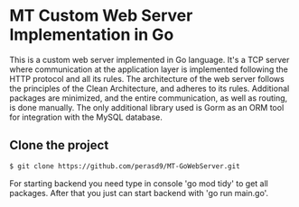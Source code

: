 # MT Custom Web Server Implementation in Go

This is a custom web server implemented in Go language. It's a TCP server where communication at the application layer is implemented following the HTTP protocol and all its rules. The architecture of the web server follows the principles of the Clean Architecture, and adheres to its rules. Additional packages are minimized, and the entire communication, as well as routing, is done manually. The only additional library used is Gorm as an ORM tool for integration with the MySQL database.

## Clone the project

```bash
$ git clone https://github.com/perasd9/MT-GoWebServer.git
```

For starting backend you need type in console 'go mod tidy' to get all packages.
After that you just can start backend with 'go run main.go'.
